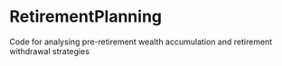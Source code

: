 # RetirementPlanning
Code for analysing pre-retirement wealth accumulation and retirement withdrawal strategies
